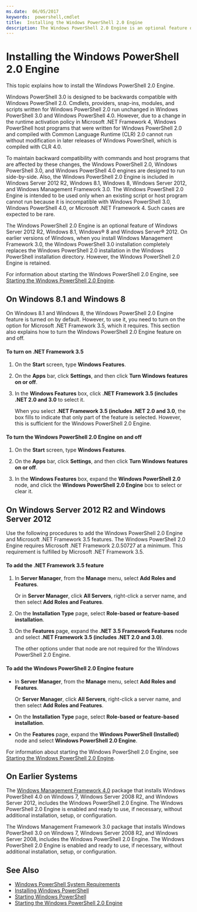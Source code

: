 ```yaml
---
ms.date:  06/05/2017
keywords:  powershell,cmdlet
title:  Installing the Windows PowerShell 2.0 Engine
description: The Windows PowerShell 2.0 Engine is an optional feature of Windows. This article explains how to install the feature and the necessary requirements.
---
```


# Installing the Windows PowerShell 2.0 Engine

This topic explains how to install the Windows PowerShell 2.0 Engine.

Windows PowerShell 3.0 is designed to be backwards compatible with Windows PowerShell 2.0. Cmdlets,
providers, snap-ins, modules, and scripts written for Windows PowerShell 2.0 run unchanged in
Windows PowerShell 3.0 and Windows PowerShell 4.0. However, due to a change in the runtime
activation policy in Microsoft .NET Framework 4, Windows PowerShell host programs that were written
for Windows PowerShell 2.0 and compiled with Common Language Runtime (CLR) 2.0 cannot run without
modification in later releases of Windows PowerShell, which is compiled with CLR 4.0.

To maintain backward compatibility with commands and host programs that are affected by these
changes, the Windows PowerShell 2.0, Windows PowerShell 3.0, and Windows PowerShell 4.0 engines are
designed to run side-by-side. Also, the Windows PowerShell 2.0 Engine is included in Windows Server
2012 R2, Windows 8.1, Windows 8, Windows Server 2012, and Windows Management Framework 3.0. The
Windows PowerShell 2.0 Engine is intended to be used only when an existing script or host program
cannot run because it is incompatible with Windows PowerShell 3.0, Windows PowerShell 4.0, or
Microsoft .NET Framework 4. Such cases are expected to be rare.

The Windows PowerShell 2.0 Engine is an optional feature of Windows Server 2012 R2, Windows 8.1,
Windows&reg; 8 and Windows Server&reg; 2012. On earlier versions of Windows, when you install Windows
Management Framework 3.0, the Windows PowerShell 3.0 installation completely replaces the Windows
PowerShell 2.0 installation in the Windows PowerShell installation directory. However, the Windows
PowerShell 2.0 Engine is retained.

For information about starting the Windows PowerShell 2.0 Engine, see
[Starting the Windows PowerShell 2.0 Engine](../Starting-the-Windows-PowerShell-2.0-Engine.md).

## On Windows 8.1 and Windows 8

On Windows 8.1 and Windows 8, the Windows PowerShell 2.0 Engine feature is turned on by default.
However, to use it, you need to turn on the option for Microsoft .NET Framework 3.5, which it
requires. This section also explains how to turn the Windows PowerShell 2.0 Engine feature on and
off.

#### To turn on .NET Framework 3.5

1. On the **Start** screen, type **Windows Features**.
2. On the **Apps** bar, click **Settings**, and then click **Turn Windows features on or off**.
3. In the **Windows Features** box, click **.NET Framework 3.5 (includes .NET 2.0 and 3.0** to
   select it.

   When you select **.NET Framework 3.5 (includes .NET 2.0 and 3.0**, the box fills to indicate that
   only part of the feature is selected. However, this is sufficient for the Windows PowerShell 2.0
   Engine.

#### To turn the Windows PowerShell 2.0 Engine on and off

1. On the **Start** screen, type **Windows Features**.

2. On the **Apps** bar, click **Settings**, and then click **Turn Windows features on or off**.

3. In the **Windows Features** box, expand the **Windows PowerShell 2.0** node, and click the
   **Windows PowerShell 2.0 Engine** box to select or clear it.

## On Windows Server 2012 R2 and Windows Server 2012

Use the following procedures to add the Windows PowerShell 2.0 Engine and Microsoft .NET Framework
3.5 features. The Windows PowerShell 2.0 Engine requires Microsoft .NET Framework 2.0.50727 at a
minimum. This requirement is fulfilled by Microsoft .NET Framework 3.5.

#### To add the .NET Framework 3.5 feature

1. In **Server Manager**, from the **Manage** menu, select **Add Roles and Features**.

    Or in **Server Manager**, click **All Servers**, right-click a server name, and then select
    **Add Roles and Features**.

2. On the **Installation Type** page, select **Role-based or feature-based installation**.

3. On the **Features** page, expand the **.NET 3.5 Framework Features** node and select **.NET
   Framework 3.5 (includes .NET 2.0 and 3.0)**.

   The other options under that node are not required for the Windows PowerShell 2.0 Engine.

#### To add the Windows PowerShell 2.0 Engine feature

- In **Server Manager**, from the **Manage** menu, select **Add Roles and Features**.

  Or **Server Manager**, click **All Servers**, right-click a server name, and then select **Add
  Roles and Features**.

- On the **Installation Type** page, select **Role-based or feature-based installation**.

- On the **Features** page, expand the **Windows PowerShell (Installed)** node and select **Windows
  PowerShell 2.0 Engine**.

For information about starting the Windows PowerShell 2.0 Engine, see
[Starting the Windows PowerShell 2.0 Engine](../Starting-the-Windows-PowerShell-2.0-Engine.md).

## On Earlier Systems

The [Windows Management Framework 4.0](https://go.microsoft.com/fwlink/?LinkID=293881) package that
installs Windows PowerShell 4.0 on Windows 7, Windows Server 2008 R2, and Windows Server 2012,
includes the Windows PowerShell 2.0 Engine. The Windows PowerShell 2.0 Engine is enabled and ready
to use, if necessary, without additional installation, setup, or configuration.

The Windows Management Framework 3.0 package that installs Windows PowerShell 3.0 on Windows 7,
Windows Server 2008 R2, and Windows Server 2008, includes the Windows PowerShell 2.0 Engine. The
Windows PowerShell 2.0 Engine is enabled and ready to use, if necessary, without additional
installation, setup, or configuration.

## See Also

- [Windows PowerShell System Requirements](Windows-PowerShell-System-Requirements.md)
- [Installing Windows PowerShell](Installing-Windows-PowerShell.md)
- [Starting Windows PowerShell](/previous-versions/ms714415(v=vs.85))
- [Starting the Windows PowerShell 2.0 Engine](../Starting-the-Windows-PowerShell-2.0-Engine.md)
